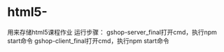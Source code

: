 # html5-
用来存储html5课程作业
运行步骤：
gshop-server_final打开cmd，执行npm start命令
gshop-client_final打开cmd，执行npm start命令
